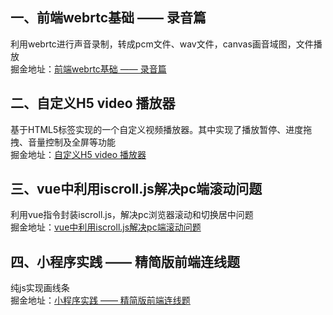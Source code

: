 ## 一、前端webrtc基础 —— 录音篇  
利用webrtc进行声音录制，转成pcm文件、wav文件，canvas画音域图，文件播放  
掘金地址：[前端webrtc基础 —— 录音篇 ](https://juejin.im/post/5d8b2c21e51d45781d5e4b74)
## 二、自定义H5 video 播放器
基于HTML5标签实现的一个自定义视频播放器。其中实现了播放暂停、进度拖拽、音量控制及全屏等功能  
掘金地址：[自定义H5 video 播放器](https://juejin.im/post/5daef8b6e51d4524e60e0f6a)
## 三、vue中利用iscroll.js解决pc端滚动问题   
利用vue指令封装iscroll.js，解决pc浏览器滚动和切换居中问题  
掘金地址：[vue中利用iscroll.js解决pc端滚动问题](https://juejin.im/post/5e4506dc51882549417fbdd5)
## 四、小程序实践 —— 精简版前端连线题   
纯js实现画线条  
掘金地址：[小程序实践 —— 精简版前端连线题](https://juejin.im/post/5e741dd151882549087dc386)